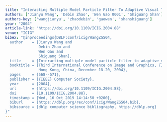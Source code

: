 ```yaml
---
title: "Interacting Multiple Model Particle Filter To Adaptive Visual Tracking"
authors: ['Jianyu Wang', 'Debin Zhao', 'Wen Gao 0001', 'Shiguang Shan']
authors-key: ['wangjianyu', 'zhaodebin', 'gaowen', 'shanshiguang']
year: "2004"
article-link: "https://doi.org/10.1109/ICIG.2004.88"
venue: "ICIG"
bibex: "@inproceedings{DBLP:conf/icig/WangZGS04,
  author    = {Jianyu Wang and
               Debin Zhao and
               Wen Gao and
               Shiguang Shan},
  title     = {Interacting multiple model particle filter to adaptive visual tracking},
  booktitle = {Third International Conference on Image and Graphics, {ICIG} 2004,
               Hong Kong, China, December 18-20, 2004},
  pages     = {568--571},
  publisher = {{IEEE} Computer Society},
  year      = {2004},
  url       = {https://doi.org/10.1109/ICIG.2004.88},
  doi       = {10.1109/ICIG.2004.88},
  timestamp = {Wed, 16 Oct 2019 14:14:50 +0200},
  biburl    = {https://dblp.org/rec/conf/icig/WangZGS04.bib},
  bibsource = {dblp computer science bibliography, https://dblp.org}
}"
---
```

